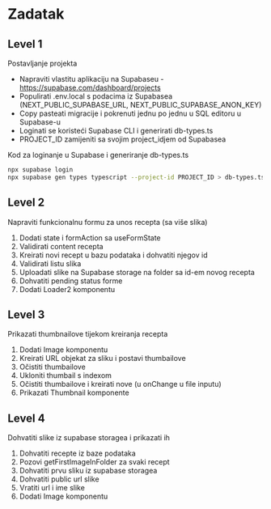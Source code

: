 # Zadatak

## Level 1

Postavljanje projekta

- Napraviti vlastitu aplikaciju na Supabaseu - <https://supabase.com/dashboard/projects>
- Populirati .env.local s podacima iz Supabasea (NEXT_PUBLIC_SUPABASE_URL, NEXT_PUBLIC_SUPABASE_ANON_KEY)
- Copy pasteati migracije i pokrenuti jednu po jednu u SQL editoru u Supabase-u
- Loginati se koristeći Supabase CLI i generirati db-types.ts
- PROJECT_ID zamijeniti sa svojim project_idjem od Supabasea

Kod za loginanje u Supabase i generiranje db-types.ts

```bash
npx supabase login
npx supabase gen types typescript --project-id PROJECT_ID > db-types.ts
```

## Level 2

Napraviti funkcionalnu formu za unos recepta (sa više slika)

1. Dodati state i formAction sa useFormState
2. Validirati content recepta
3. Kreirati novi recept u bazu podataka i dohvatiti njegov id
4. Validirati listu slika
5. Uploadati slike na Supabase storage na folder sa id-em novog recepta
6. Dohvatiti pending status forme
7. Dodati Loader2 komponentu

## Level 3

Prikazati thumbnailove tijekom kreiranja recepta

1. Dodati Image komponentu
2. Kreirati URL objekat za sliku i postavi thumbailove
3. Očistiti thumbailove
4. Ukloniti thumbail s indexom
5. Očistiti thumbailove i kreirati nove (u onChange u file inputu)
6. Prikazati Thumbnail komponente

## Level 4

Dohvatiti slike iz supabase storagea i prikazati ih

1. Dohvatiti recepte iz baze podataka
2. Pozovi getFirstImageInFolder za svaki recept
3. Dohvatiti prvu sliku iz supabase storagea
4. Dohvatiti public url slike
5. Vratiti url i ime slike
6. Dodati Image komponentu
